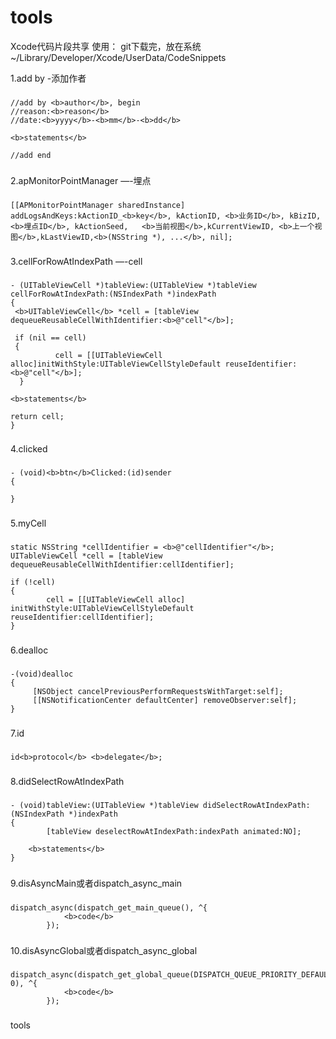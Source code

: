 tools
=====

Xcode代码片段共享
使用：
    git下载完，放在系统~/Library/Developer/Xcode/UserData/CodeSnippets

1.add by	-添加作者
###
    //add by <b>author</b>, begin
    //reason:<b>reason</b>
    //date:<b>yyyy</b>-<b>mm</b>-<b>dd</b>
    
    <b>statements</b>
    
    //add end
###

2.apMonitorPointManager	—-埋点
###
	[[APMonitorPointManager sharedInstance] addLogsAndKeys:kActionID_<b>key</b>, kActionID, <b>业务ID</b>, kBizID, <b>埋点ID</b>, kActionSeed,   <b>当前视图</b>,kCurrentViewID, <b>上一个视图</b>,kLastViewID,<b>(NSString *), ...</b>, nil];
###


3.cellForRowAtIndexPath	—-cell
###
	- (UITableViewCell *)tableView:(UITableView *)tableView cellForRowAtIndexPath:(NSIndexPath *)indexPath
	{
   	 <b>UITableViewCell</b> *cell = [tableView dequeueReusableCellWithIdentifier:<b>@"cell"</b>];
    
   	 if (nil == cell)
   	 {
      		  cell = [[UITableViewCell alloc]initWithStyle:UITableViewCellStyleDefault reuseIdentifier:<b>@"cell"</b>];
  	  }
    
    <b>statements</b>
    
    return cell;
	}
###

4.clicked
###
	- (void)<b>btn</b>Clicked:(id)sender
	{
    
	}
###

5.myCell
###
	static NSString *cellIdentifier = <b>@"cellIdentifier"</b>;
	UITableViewCell *cell = [tableView dequeueReusableCellWithIdentifier:cellIdentifier];

	if (!cell)
	{
    		cell = [[UITableViewCell alloc] initWithStyle:UITableViewCellStyleDefault reuseIdentifier:cellIdentifier];
	}
###

6.dealloc
###
	-(void)dealloc
	{
   		 [NSObject cancelPreviousPerformRequestsWithTarget:self];
   		 [[NSNotificationCenter defaultCenter] removeObserver:self];
	}
###

7.id
###
	id<b>protocol</b> <b>delegate</b>;
###

8.didSelectRowAtIndexPath
###
	- (void)tableView:(UITableView *)tableView didSelectRowAtIndexPath:(NSIndexPath *)indexPath
	{
    		[tableView deselectRowAtIndexPath:indexPath animated:NO];
    
   	 	<b>statements</b>
	}
###

9.disAsyncMain或者dispatch_async_main
###
	dispatch_async(dispatch_get_main_queue(), ^{
                <b>code</b>
            });
###

10.disAsyncGlobal或者dispatch_async_global
###
	dispatch_async(dispatch_get_global_queue(DISPATCH_QUEUE_PRIORITY_DEFAULT, 0), ^{
                <b>code</b>
            });
###


tools
